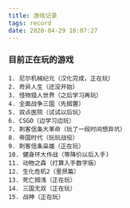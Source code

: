 ```yaml
---
title: 游戏记录
tags: record
date: 2020-04-29 16:07:27
---
```


  ### 目前正在玩的游戏
	1. 尼尔机械纪元（汉化完成，正在玩）
	2. 奇异人生（还没开始）
	3. 怪物猎人世界（之后学习再玩）
	4. 全面战争三国（先搁置）
	5. 双点医院（试试以后玩）
	6. CSGO（边学习边玩）
	7. 刺客信条大革命（玩了一段时间想弃坑）
	8. 帝国时代（玩玩战役）
	9. 刺客信条枭雄（正在玩）
	10. 健身环大作战（等降价以后入手)
	11. 动物之森（打算入手数字版）
	12. 生化危机2（里昂篇）
	13. 死亡搁浅（正在玩）
	14. 三国无双（正在玩）
	15. 战神（正在玩）


